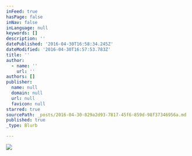 ```yaml
---
inFeed: true
hasPage: false
inNav: false
inLanguage: null
keywords: []
description: ''
datePublished: '2016-04-30T16:58:34.245Z'
dateModified: '2016-04-30T16:57:53.783Z'
title: ''
author:
  - name: ''
    url: ''
authors: []
publisher:
  name: null
  domain: null
  url: null
  favicon: null
starred: true
sourcePath: _posts/2016-04-30-829a2d93-7817-45f6-859d-98f37346956a.md
published: true
_type: Blurb

---
```

![](https://the-grid-user-content.s3-us-west-2.amazonaws.com/be64702b-d4e8-4185-ad45-a5a5f40cd6dc.png)